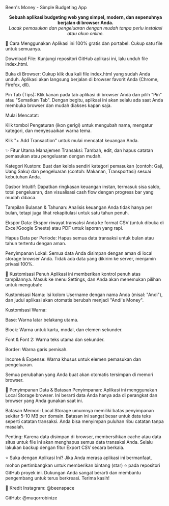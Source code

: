 Been's Money - Simple Budgeting App
<p align="center">
<strong>Sebuah aplikasi budgeting web yang simpel, modern, dan sepenuhnya berjalan di browser Anda.</strong>
<br>
<em>Lacak pemasukan dan pengeluaran dengan mudah tanpa perlu instalasi atau akun online.</em>
</p>

🚀 Cara Menggunakan
Aplikasi ini 100% gratis dan portabel. Cukup satu file untuk semuanya.

Download File: Kunjungi repositori GitHub aplikasi ini, lalu unduh file index.html.

Buka di Browser: Cukup klik dua kali file index.html yang sudah Anda unduh. Aplikasi akan langsung berjalan di browser favorit Anda (Chrome, Firefox, dll).

Pin Tab (Tips): Klik kanan pada tab aplikasi di browser Anda dan pilih "Pin" atau "Sematkan Tab". Dengan begitu, aplikasi ini akan selalu ada saat Anda membuka browser dan mudah diakses kapan saja.

Mulai Mencatat:

Klik tombol Pengaturan (ikon gerigi) untuk mengubah nama, mengatur kategori, dan menyesuaikan warna tema.

Klik "+ Add Transaction" untuk mulai mencatat keuangan Anda.

✨ Fitur Utama
Manajemen Transaksi: Tambah, edit, dan hapus catatan pemasukan atau pengeluaran dengan mudah.

Kategori Kustom: Buat dan kelola sendiri kategori pemasukan (contoh: Gaji, Uang Saku) dan pengeluaran (contoh: Makanan, Transportasi) sesuai kebutuhan Anda.

Dasbor Intuitif: Dapatkan ringkasan keuangan instan, termasuk sisa saldo, total pengeluaran, dan visualisasi cash flow dengan progress bar yang mudah dibaca.

Tampilan Bulanan & Tahunan: Analisis keuangan Anda tidak hanya per bulan, tetapi juga lihat rekapitulasi untuk satu tahun penuh.

Ekspor Data: Ekspor riwayat transaksi Anda ke format CSV (untuk dibuka di Excel/Google Sheets) atau PDF untuk laporan yang rapi.

Hapus Data per Periode: Hapus semua data transaksi untuk bulan atau tahun tertentu dengan aman.

Penyimpanan Lokal: Semua data Anda disimpan dengan aman di local storage browser Anda. Tidak ada data yang dikirim ke server, menjamin privasi 100%.

🎨 Kustomisasi Penuh
Aplikasi ini memberikan kontrol penuh atas tampilannya. Masuk ke menu Settings, dan Anda akan menemukan pilihan untuk mengubah:

Kustomisasi Nama: Isi kolom Username dengan nama Anda (misal: "Andi"), dan judul aplikasi akan otomatis berubah menjadi "Andi's Money".

Kustomisasi Warna:

Base: Warna latar belakang utama.

Block: Warna untuk kartu, modal, dan elemen sekunder.

Font & Font 2: Warna teks utama dan sekunder.

Border: Warna garis pemisah.

Income & Expense: Warna khusus untuk elemen pemasukan dan pengeluaran.

Semua perubahan yang Anda buat akan otomatis tersimpan di memori browser.

💾 Penyimpanan Data & Batasan
Penyimpanan: Aplikasi ini menggunakan Local Storage browser. Ini berarti data Anda hanya ada di perangkat dan browser yang Anda gunakan saat ini.

Batasan Memori: Local Storage umumnya memiliki batas penyimpanan sekitar 5-10 MB per domain. Batasan ini sangat besar untuk data teks seperti catatan transaksi. Anda bisa menyimpan puluhan ribu catatan tanpa masalah.

Penting: Karena data disimpan di browser, membersihkan cache atau data situs untuk file ini akan menghapus semua data transaksi Anda. Selalu lakukan backup dengan fitur Export CSV secara berkala.

⭐ Suka dengan Aplikasi Ini?
Jika Anda merasa aplikasi ini bermanfaat, mohon pertimbangkan untuk memberikan bintang (star) ⭐ pada repositori GitHub proyek ini. Dukungan Anda sangat berarti dan membantu pengembang untuk terus berkreasi. Terima kasih!

🙏 Kredit
Instagram: @beenspace

GitHub: @muqorrobinize
